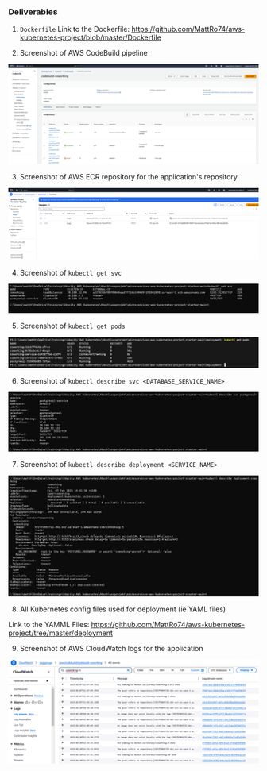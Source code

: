 ### Deliverables
1. `Dockerfile`
Link to the Dockerfile: https://github.com/MattRo74/aws-kubernetes-project/blob/master/Dockerfile

2. Screenshot of AWS CodeBuild pipeline

<img src="https://github.com/MattRo74/aws-kubernetes-project/blob/master/Deliverables/CodeBuild_Pipline_Automation.png">

3. Screenshot of AWS ECR repository for the application's repository

<img src="https://github.com/MattRo74/aws-kubernetes-project/blob/master/Deliverables/ECR_Repository.png">

4. Screenshot of `kubectl get svc`

<img src="https://github.com/MattRo74/aws-kubernetes-project/blob/master/Deliverables/KUBECTL_GET_SVC.png">

5. Screenshot of `kubectl get pods`

<img src="https://github.com/MattRo74/aws-kubernetes-project/blob/master/Deliverables/KUBECT_GET_PODS_NEW.png">

6. Screenshot of `kubectl describe svc <DATABASE_SERVICE_NAME>`

<img src="https://github.com/MattRo74/aws-kubernetes-project/blob/master/Deliverables/KUBECTL_DESCRIBE_SVC_POSTGRES-SERVICE.png">

7. Screenshot of `kubectl describe deployment <SERVICE_NAME>`

<img src="https://github.com/MattRo74/aws-kubernetes-project/blob/master/Deliverables/KUBECTL_DESCRIBE_DEPLOYMENT_COWORKING.png">

8. All Kubernetes config files used for deployment (ie YAML files)

Link to the YAMML Files: https://github.com/MattRo74/aws-kubernetes-project/tree/master/deployment

9. Screenshot of AWS CloudWatch logs for the application

<img src="https://github.com/MattRo74/aws-kubernetes-project/blob/master/Deliverables/CLOUDWATCH_LOG.png">